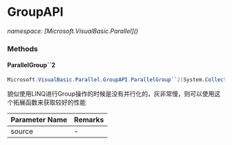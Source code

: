 ﻿# GroupAPI
_namespace: [Microsoft.VisualBasic.Parallel](<a href="#" onClick="load('/docs/Microsoft.VisualBasic.Parallel/index.md')"></a>)_





### Methods

#### ParallelGroup``2
```csharp
Microsoft.VisualBasic.Parallel.GroupAPI.ParallelGroup``2(System.Collections.Generic.IEnumerable{``0},System.Func{``0,``1})
```
貌似使用LINQ进行Group操作的时候是没有并行化的，灰非常慢，则可以使用这个拓展函数来获取较好的性能

|Parameter Name|Remarks|
|--------------|-------|
|source|-|



